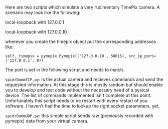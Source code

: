 Here are two scripts which simulate a very rudimentary TimePix camera.
A scenario may look like the following:

local-loopback with 127.0.0.1

local-loopback with 127.0.0.10

wherever you create the timepix object put the corresponding addresses like:

`self._timepix = pymepix.Pymepix(('127.0.0.10', 50015), src_ip_port=('127.0.0.1', 0))`

The port is set in the following script and needs to match.

`spidrDummTCP.py`: is the actual camera and recieves commands and send the requested information. 
At this stage this is mostly random but should enable you to develop and test code without the necessary need of a pysical device.
The list of commands implemented isn't complete at this point. Unfortunately this script needs to be restart with every restart of you software. I haven't had the time to lookup the right socket parameters, yet.

`spidrDummUDP.py`: this simple script sends raw (previously recorded with pymepix) data from your virtual camera.